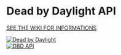 # Dead by Daylight API

[SEE THE WIKI FOR INFORMATIONS](https://github.com/dearvoodoo/dbd/wiki)

[![Dead by Daylight](https://img.shields.io/badge/Dead%20by%20Daylight-4.1.2-red)](https://forum.deadbydaylight.com/en/discussion/130916/)  
[![DBD API](https://img.shields.io/badge/DBD%20API-1.1.2-blue)](https://bridge.buddyweb.fr/docs/dbd)
